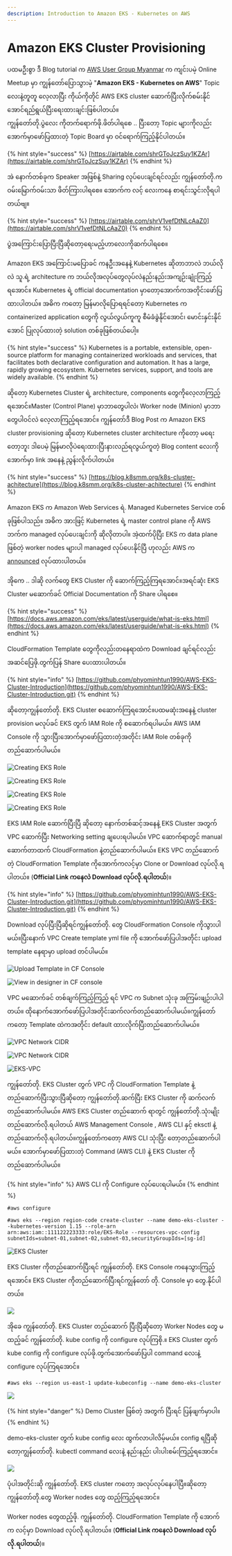 ```yaml
---
description: Introduction to Amazon EKS - Kubernetes on AWS
---
```


# Amazon EKS Cluster Provisioning

ပထမဦးစွာ ဒီ Blog tutorial က [AWS User Group Myanmar](https://www.facebook.com/groups/AWSusergroupmyanmar/) က ကျင်းပမဲ့ Online Meetup မှာ ကျွန်တော်ပြောသွားမဲ့ "**Amazon EKS - Kubernetes on AWS**" Topic လေးနဲ့တူတူ လေ့လာပြီး ကိုယ်ကိုတိုင် AWS EKS cluster ဆောက်ပြီးလိုက်စမ်းနိုင်အောင်ရည်ရွယ်ပြီးရေးထားချင်းဖြစ်ပါတယ်။   
ကျွန်တော်တို.ပွဲလေး ကိုတက်ရောက်ဖို.ဖိတ်ပါရစေ .. ပြီးတော့ Topic များကိုလည်းအောက်မှာဖော်ပြထားတဲ့ Topic Board မှာ ဝင်ရောက်ကြည့်နိုင်ပါတယ်။ 

{% hint style="success" %}
[https://airtable.com/shrGToJczSuy1KZAr](https://airtable.com/shrGToJczSuy1KZAr)
{% endhint %}

အဲ နောက်တစ်ခုက Speaker အဖြစ်နဲ့ Sharing လုပ်ပေးချင်ရင်လည်း ကျွန်တော်တို.က ဝမ်းမြောက်ဝမ်းသာ ဖိတ်ကြားပါရစေ။ အောက်က လင့် လေးကနေ စာရင်းသွင်းလိုရပါတယ်ဗျ။

{% hint style="success" %}
[https://airtable.com/shrV1vefDtNLcAaZ0](https://airtable.com/shrV1vefDtNLcAaZ0)
{% endhint %}

ပွဲအကြောင်းပြောပြီးပြီဆိုတော့ရေးမည့်ဟာလေးကိုဆက်ပါရစေ။ 

Amazon EKS အကြောင်းမပြောခင် ကနဦးအနေနဲ့ Kubernetes ဆိုတာဘာလဲ ဘယ်လို လဲ သူ.ရဲ့ architecture က ဘယ်လိုအလုပ်တွေလုပ်လဲနည်းနည်းအကျဉ်းချုံးကြည့်ရအောင်။ Kubernetes ရဲ့ official documentation မှာတော့အောက်ကအတိုင်းဖော်ပြထားပါတယ်။ အဓိက ကတော့ မြန်မာလိုပြောရရင်တော့ Kubernetes က containerized application တွေကို လွယ်လွယ်ကူကူ စီမံခံခွဲနိုင်အောင်၊ မောင်းနှင်းနိုင်အောင် ပြုလုပ်ထားတဲ့ solution တစ်ခုဖြစ်တယ်ပေါ့။ 

{% hint style="success" %}
Kubernetes is a portable, extensible, open-source platform for managing containerized workloads and services, that facilitates both declarative configuration and automation. It has a large, rapidly growing ecosystem. Kubernetes services, support, and tools are widely available.
{% endhint %}

ဆိုတော့ Kubernetes Cluster ရဲ့ architecture, components တွေကိုလေ့လာကြည့်ရအောင်။Master \(Control Plane\) မှာဘာတွေပါလဲ၊ Worker node \(Minion\) မှာဘာတွေပါဝင်လဲ လေ့လာကြည့်ရအောင်။ ကျွန်တော်ဒီ Blog Post က Amazon EKS cluster provisioning ဆိုတော့ Kubernetes cluster architecture ကိုတော့ မရေးတော့ဘူး ဒါပေမဲ့ မြန်မာလိုပဲရေးထားပြီးနားလည်ရလွယ်ကူတဲ့ Blog content လေးကိုအောက်မှာ link အနေနဲ့ ညွန်းလိုက်ပါတယ်။   

{% hint style="success" %}
[https://blog.k8smm.org/k8s-cluster-achitecture](https://blog.k8smm.org/k8s-cluster-achitecture)
{% endhint %}

Amazon EKS က Amazon Web Services ရဲ. Managed Kubernetes Service တစ်ခုဖြစ်ပါသည်။ အဓိက အားဖြင့် Kubernetes ရဲ့ master control plane ကို AWS ဘက်က managed လုပ်ပေးချင်းကို ဆိုလိုတာပါ။ အဲ့ထက်ပိုပြီး EKS က data plane ဖြစ်တဲ့ worker nodes များပါ managed လုပ်ပေးနိုင်ပြီ ဟုလည်း  AWS က  [announced](https://aws.amazon.com/blogs/containers/eks-managed-node-groups/) လုပ်ထားပါတယ်။ 

အိုကေ .. ဒါဆို လက်တွေ EKS Cluster ကို ဆောက်ကြည့်ကြရအောင်။အရင်ဆုံး EKS Cluster မဆောက်ခင် Official Documentation ကို Share ပါရစေ။  

{% hint style="success" %}
[https://docs.aws.amazon.com/eks/latest/userguide/what-is-eks.html](https://docs.aws.amazon.com/eks/latest/userguide/what-is-eks.html)
{% endhint %}

CloudFormation Template တွေကိုလည်းတနေရာထဲက Download ချင်ရင်လည်းအဆင်ပြေဖို.တွက်ပြန် Share ပေးထားပါတယ်။  

{% hint style="info" %}
[https://github.com/phyominhtun1990/AWS-EKS-Cluster-Introduction](https://github.com/phyominhtun1990/AWS-EKS-Cluster-Introduction.git)
{% endhint %}

ဆိုတော့ကျွန်တော်တို. EKS Cluster စဆောက်ကြရအောင်။ပထမဆုံးအနေနဲ့ cluster provision မလုပ်ခင် EKS တွက် IAM Role ကို စဆောက်ရပါမယ်။  AWS IAM Console ကို သွားပြီးအောက်မှာဖော်ပြထားတဲ့အတိုင်း IAM Role တစ်ခုကို တည်ဆောက်ပါမယ်။ 

![Creating EKS Role](../.gitbook/assets/eks-role-1.png)

![Creating EKS Role](../.gitbook/assets/eks-role-2.png)

![Creating EKS Role ](../.gitbook/assets/eks-role-3.png)

![Creating EKS Role](../.gitbook/assets/eks-role-4.png)

EKS IAM Role ဆောက်ပြီးပြီ ဆိုတော့ နောက်တစ်ဆင့်အနေနဲ့ EKS Cluster အတွက် VPC ဆောက်ပြီး Networking setting ချပေးရပါမယ်။ VPC ဆောက်ရာတွင် manual ဆောက်တာထက် CloudFormation နဲ့တည်ဆောက်ပါမယ်။ EKS VPC တည်ဆောက်တဲ့ CloudFormation Template ကိုအောက်ကလင့်မှာ Clone or Download လုပ်လို.ရပါတယ်။ \(**Official Link ကနေလဲ Download လုပ်လို.ရပါတယ်**\)။ 

{% hint style="info" %}
[https://github.com/phyominhtun1990/AWS-EKS-Cluster-Introduction.git](https://github.com/phyominhtun1990/AWS-EKS-Cluster-Introduction.git)
{% endhint %}

Download လုပ်ပြီးပြီဆိုရင်ကျွန်တော်တို. တွေ CloudFormation Console ကိုသွားပါမယ်။ပြီးနောက် VPC Create template yml file ကို အောက်ဖော်ပြပါအတိုင်း upload template နေရာမှာ upload တင်ပါမယ်။  

![Upload Template in CF Console](../.gitbook/assets/cf-1.png)

![View in designer in CF console](../.gitbook/assets/cf-2.png)

VPC မဆောက်ခင် တစ်ချက်ကြည့်ကြည့် ရင် VPC က Subnet သုံးခု အကြမ်းဖျဉ်းပါပါတယ်။ ထိုနောက်အောက်ဖော်ပြပါအတိုင်းဆက်လက်တည်ဆောက်ပါမယ်။ကျွန်တော်ကတော့ Template ထဲကအတိုင်း default ထားလိုက်ပြီးတည်ဆောက်ပါမယ်။ 

![VPC Network CIDR ](../.gitbook/assets/cf-3.png)

![VPC Network CIDR](../.gitbook/assets/cf-4.png)

![EKS-VPC](../.gitbook/assets/cf-6.png)

ကျွန်တော်တို. EKS Cluster တွက် VPC ကို CloudFormation Template နဲ့ တည်ဆောက်ပြီးသွားပြီဆိုတော့ ကျွန်တော်တို.ဆက်ပြီး EKS Cluster ကို ဆက်လက်တည်ဆောက်ပါမယ်။ AWS EKS Cluster တည်ဆောက် ရာတွင် ကျွန်တော်တို.သုံးမျိုး တည်ဆောက်လို.ရပါတယ် AWS Management Console , AWS CLI နှင့် eksctl နဲ့တည်ဆောက်လို.ရပါတယ်။ကျွန်တော်ကတော့ AWS CLI သုံးပြီး တော့တည်ဆောက်ပါမယ်။ အောက်မှာဖော်ပြထားတဲ့ Command \(AWS CLI\) နဲ့ EKS Cluster ကို တည်ဆောက်ပါမယ်။ 

{% hint style="info" %}
AWS CLI ကို Configure လုပ်ပေးရပါမယ်။ 
{% endhint %}

```text
#aws configure
```

```text
#aws eks --region region-code create-cluster --name demo-eks-cluster --kubernetes-version 1.15 --role-arn arn:aws:iam::111122223333:role/EKS-Role --resources-vpc-config subnetIds=subnet-01,subnet-02,subnet-03,securityGroupIds=[sg-id]
```

![EKS Cluster](../.gitbook/assets/eks-cluster-create-1%20%281%29.png)

EKS Cluster ကိုတည်ဆောက်ပြီးရင် ကျွန်တော်တို. EKS Console ကနေသွားကြည့်ရအောင်။ EKS Cluster ကိုတည်ဆောက်ပြီးရင်ကျွန်တော် တို. Console မှာ တွေ.နိုင်ပါတယ်။ 

![](../.gitbook/assets/screen-shot-2020-04-16-at-00.50.28.png)

အိုခေ ကျွန်တော်တို. EKS Cluster တည်ဆောက် ပြီးပြီဆိုတော့ Worker Nodes တွေ မထည့်ခင် ကျွန်တော်တို. kube config ကို configure လုပ်ကြစို.။ EKS Cluster တွက် kube config ကို configure လုပ်ဖို.တွက်အောက်ဖော်ပြပါ command လေးနဲ့ configure လုပ်ကြရအောင်။ 

```text
#aws eks --region us-east-1 update-kubeconfig --name demo-eks-cluster
```

![](../.gitbook/assets/1%20%283%29.png)

{% hint style="danger" %}
Demo Cluster ဖြစ်တဲ့ အတွက် ပြီးရင် ပြန်ဖျက်မှာပါ။ 
{% endhint %}

demo-eks-cluster တွက် kube config လေး ထွက်လာပါလိမ့်မယ်။ config ရပြီဆိုတော့ကျွန်တော်တို. kubectl command  လေးနဲ့ နည်းနည်း ပါးပါးစမ်းကြည့်ရအောင်။ 

![](../.gitbook/assets/2%20%282%29.png)

ပုံပါအတိုင်းဆို ကျွန်တော်တို. EKS cluster ကတော့ အလုပ်လုပ်နေပါပြီ။ဆိုတော့ကျွန်တော်တို.တွေ Worker nodes တွေ ထည့်ကြည့်ရအောင်။ 

Worker nodes တွေထည့်ဖို. ကျွန်တော်တို. CloudFormation Template ကို အောက်က လင့်မှာ Download လုပ်လို.ရပါတယ်။  \(**Official Link ကနေလဲ Download လုပ်လို.ရပါတယ်**\)။ 





